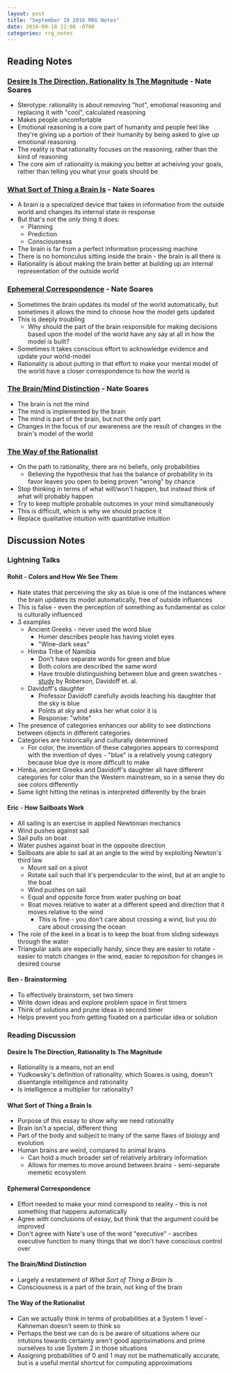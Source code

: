 ```yaml
---
layout: post
title: "September 19 2016 RRG Notes"
date: 2016-09-18 22:00 -0700
categories: rrg_notes
---
```

## Reading Notes

### [Desire Is The Direction, Rationality Is The Magnitude](http://mindingourway.com/desire-is-the-direction-rationality-is-the-magnitude/) - Nate Soares

- Sterotype: rationality is about removing "hot", emotional reasoning and replacing it with "cool", calculated reasoning
- Makes people uncomfortable
- Emotional reasoning is a core part of humanity and people feel like they're giving up a portion of their humanity by being asked to give up emotional reasoning
- The reality is that rationality focuses on the reasoning, rather than the kind of reasoning
- The core aim of rationality is making you better at acheiving your goals, rather than telling you what your goals should be

### [What Sort of Thing a Brain Is](http://mindingourway.com/what-sort-of-thing-a-brain-is/) - Nate Soares

- A brain is a specialized device that takes in information from the outside world and changes its internal state in response
- But that's not the only thing it does:
  - Planning
  - Prediction
  - Consciousness
- The brain is far from a perfect information processing machine
- There is no homonculus sitting inside the brain - the brain is all there is
- Rationality is about making the brain better at building up an internal representation of the outside world

### [Ephemeral Correspondence](http://mindingourway.com/ephemeral-correspondance/) - Nate Soares

- Sometimes the brain updates its model of the world automatically, but sometimes it allows the mind to choose how the model gets updated
- This is deeply troubling
  - Why should the part of the brain responsible for making decisions based upon the model of the world have any say at all in how the model is built?
- Sometimes it takes conscious effort to acknowledge evidence and update your world-model
- Rationality is about putting in that effort to make your mental model of the world have a closer correspondence to how the world is

### [The Brain/Mind Distinction](http://mindingourway.com/the-brainmind-distinction/) - Nate Soares

- The brain is not the mind
- The mind is implemented by the brain 
- The mind is part of the brain, but not the only part
- Changes in the focus of our awareness are the result of changes in the brain's model of the world 

### [The Way of the Rationalist](http://mindingourway.com/the-way-of-the-rationalist/)

- On the path to rationality, there are no beliefs, only probabilities
  - Believing the hypothesis that has the balance of probability in its favor leaves you open to being proven "wrong" by chance
- Stop thinking in terms of what will/won't happen, but instead think of what will probably happen
- Try to keep multiple probable outcomes in your mind simultaneously
- This is difficult, which is why we should practice it
- Replace qualitative intuition with quantitative intuition




## Discussion Notes

### Lightning Talks

#### Rohit - Colors and How We See Them
- Nate states that perceiving the sky as blue is one of the instances where the brain updates its model automatically, free of outside influences
- This is false - even the perception of something as fundamental as color is culturally influenced
- 3 examples
  - Ancient Greeks - never used the word blue 
    - Homer describes people has having violet eyes
    - "Wine-dark seas"
  - Himba Tribe of Namibia
    - Don't have separate words for green and blue
    - Both colors are described the same word
    - Have trouble distinguishing between blue and green swatches - [study](http://research.gold.ac.uk/5673/1/PSY_davidoff-robertson-color-categories_2005.pdf) by Roberson, Davidoff et. al.
  - Davidoff's daughter
    - Professor Davidoff carefully avoids teaching his daughter that the sky is blue
    - Points at sky and asks her what color it is
    - Response: "white"
- The presence of categories enhances our ability to see distinctions between objects in different categories
- Categories are historically and culturally determined
  - For color, the invention of these categories appears to correspond with the invention of dyes - "blue" is a relatively young category because blue dye is more difficult to make
- Himba, ancient Greeks and Davidoff's daughter all have different categories for color than the Western mainstream, so in a sense they do see colors differently
- Same light hitting the retinas is interpreted differently by the brain

#### Eric - How Sailboats Work
- All sailing is an exercise in applied Newtonian mechanics
- Wind pushes against sail
- Sail pulls on boat
- Water pushes against boat in the opposite direction
- Sailboats are able to sail at an angle to the wind by exploiting Newton's third law
  - Mount sail on a pivot
  - Rotate sail such that it's perpendicular to the wind, but at an angle to the boat
  - Wind pushes on sail
  - Equal and opposite force from water pushing on boat
  - Boat moves relative to water at a different speed and direction that it moves relative to the wind
    - This is fine - you don't care about crossing a wind, but you do care about crossing the ocean
- The role of the keel in a boat is to keep the boat from sliding sideways through the water 
- Triangular sails are especially handy, since they are easier to rotate - easier to match changes in the wind, easier to reposition for changes in desired course

#### Ben - Brainstorming 
- To effectively brainstorm, set two timers
- Write down ideas and explore problem space in first timers
- Think of solutions and prune ideas in second timer
- Helps prevent you from getting fixated on a particular idea or solution

### Reading Discussion

#### Desire Is The Direction, Rationality Is The Magnitude
- Rationality is a means, not an end
- Yudkowsky's definition of rationality, which Soares is using, doesn't disentangle intelligence and rationality
- Is intelligence a multiplier for rationality?

#### What Sort of Thing a Brain Is
- Purpose of this essay to show _why_ we need rationality
- Brain isn't a special, different thing
- Part of the body and subject to many of the same flaws of biology and evolution
- Human brains are weird, compared to animal brains
  - Can hold a much broader set of relatively arbitrary information
  - Allows for memes to move around between brains - semi-separate memetic ecosystem

#### Ephemeral Correspondence
- Effort needed to make your mind correspond to reality - this is not something that happens automatically
- Agree with conclusions of essay, but think that the argument could be improved
- Don't agree with Nate's use of the word "executive" - ascribes executive function to many things that we don't have conscious control over

#### The Brain/Mind Distinction
- Largely a restatement of _What Sort of Thing a Brain Is_
- Consciousness is a part of the brain, not king of the brain

#### The Way of the Rationalist
- Can we actually think in terms of probabilities at a System 1 level - Kahneman doesn't seem to think so
- Perhaps the best we can do is be aware of situations where our intutions towards certainty aren't good approximations and prime ourselves to use System 2 in those situations
- Assigning probabilities of 0 and 1 may not be mathematically accurate, but is a useful mental shortcut for computing approximations 
